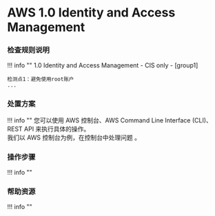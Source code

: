 # AWS 1.0 Identity and Access Management

### 检查规则说明
!!! info ""
    1.0 Identity and Access Management - CIS only - [group1]
    
    检测点1：避免使用root账户
    ...

    
### 处置方案
!!! info ""
    您可以使用 AWS 控制台、AWS Command Line Interface (CLI)、REST API 来执行具体的操作。   
    我们以 AWS 控制台为例，在控制台中处理问题 。


### 操作步骤
!!! info ""




### 帮助资源
!!! info ""
    